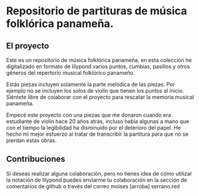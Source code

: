 # Repositorio de partituras de música folklórica panameña.

## El proyecto

Este es un repositorio de música folklórica panameña, en esta colección he digitalizado en formato de lilypond varios puntos, cumbias, pasillos y otros géneros del repertorio musical folklórico panameño.

Estás piezas incluyen solamente la parte melódica de las piezas. Por ejemplo no se incluyen los solos de violín que tienen los puntos al inicio. Siéntete libre de colaborar con el proyecto para rescatar la memoria musical panameña.

Empecé este proyecto con una piezas que me donaron cuando era estudiante de violín hace 20 años atrás, incluso había algunas a mano que con el tiempo la legibilidad ha disminuido por el deterioro del papel. He hecho mi mejor esfuerzo al tratar de transcribir la partitura para que no se pierdan estas obras.

## Contribuciones

Si deseas realizar alguna colaboración, pero no tienes idea de cómo utilizar la notación de lilypond puedes enviarme tu colaboración en la sección de comentarios de github o través del correo moises [arroba] serrano.red
